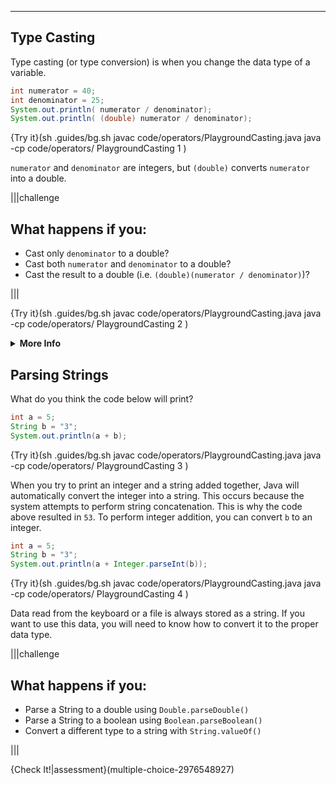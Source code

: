 ----------

## Type Casting
Type casting (or type conversion) is when you change the data type of a variable.

```java
int numerator = 40;
int denominator = 25;
System.out.println( numerator / denominator);
System.out.println( (double) numerator / denominator);
```

{Try it}(sh .guides/bg.sh javac code/operators/PlaygroundCasting.java java -cp code/operators/ PlaygroundCasting 1 )

`numerator` and `denominator` are integers, but `(double)` converts `numerator` into a double.

|||challenge
## What happens if you:
* Cast only `denominator` to a double?
* Cast both `numerator` and `denominator` to a double?
* Cast the result to a double (i.e. `(double)(numerator / denominator)`)?

|||

{Try it}(sh .guides/bg.sh javac code/operators/PlaygroundCasting.java java -cp code/operators/ PlaygroundCasting 2 )

<details><summary><b>More Info</b></summary>If either or both numbers in Java division are a <code>double</code>, then <code>double</code> division will occur. In the last example, numerator and denominator are both <code>int</code> when the division takes place - then the integer division result is converted to a double. </details>

## Parsing Strings
What do you think the code below will print?

```java
int a = 5;
String b = "3";
System.out.println(a + b);
```

{Try it}(sh .guides/bg.sh javac code/operators/PlaygroundCasting.java java -cp code/operators/ PlaygroundCasting 3 )

When you try to print an integer and a string added together, Java will automatically convert the integer into a string. This occurs because the system attempts to perform string concatenation. This is why the code above resulted in `53`. To perform integer addition, you can convert `b` to an integer.

```java
int a = 5;
String b = "3";
System.out.println(a + Integer.parseInt(b));
```

{Try it}(sh .guides/bg.sh javac code/operators/PlaygroundCasting.java java -cp code/operators/ PlaygroundCasting 4 )

Data read from the keyboard or a file is always stored as a string. If you want to use this data, you will need to know how to convert it to the proper data type.

|||challenge
## What happens if you:
* Parse a String to a double using `Double.parseDouble()`
* Parse a String to a boolean using `Boolean.parseBoolean()`
* Convert a different type to a string with `String.valueOf()`

|||

{Check It!|assessment}(multiple-choice-2976548927)
